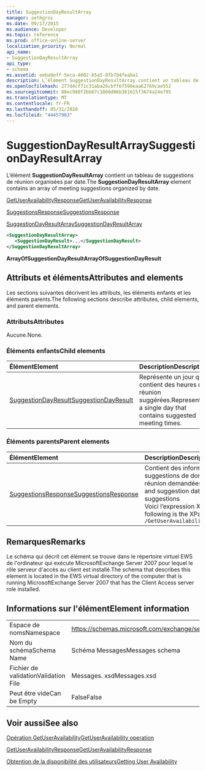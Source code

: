 ```yaml
---
title: SuggestionDayResultArray
manager: sethgros
ms.date: 09/17/2015
ms.audience: Developer
ms.topic: reference
ms.prod: office-online-server
localization_priority: Normal
api_name:
- SuggestionDayResultArray
api_type:
- schema
ms.assetid: eeba9eff-5eca-4002-b5a5-8fb794feaba1
description: L’élément SuggestionDayResultArray contient un tableau de suggestions de réunion organisées par date.
ms.openlocfilehash: 277d4cf71c31aba26cbff6f598eaa62769cae552
ms.sourcegitcommit: 88ec988f2bb67c1866d06b361615f3674a24e795
ms.translationtype: MT
ms.contentlocale: fr-FR
ms.lasthandoff: 05/31/2020
ms.locfileid: "44457983"
---
```

# <a name="suggestiondayresultarray"></a><span data-ttu-id="6a16e-103">SuggestionDayResultArray</span><span class="sxs-lookup"><span data-stu-id="6a16e-103">SuggestionDayResultArray</span></span>

<span data-ttu-id="6a16e-104">L’élément **SuggestionDayResultArray** contient un tableau de suggestions de réunion organisées par date.</span><span class="sxs-lookup"><span data-stu-id="6a16e-104">The **SuggestionDayResultArray** element contains an array of meeting suggestions organized by date.</span></span> 
  
[<span data-ttu-id="6a16e-105">GetUserAvailabilityResponse</span><span class="sxs-lookup"><span data-stu-id="6a16e-105">GetUserAvailabilityResponse</span></span>](getuseravailabilityresponse.md)
  
[<span data-ttu-id="6a16e-106">SuggestionsResponse</span><span class="sxs-lookup"><span data-stu-id="6a16e-106">SuggestionsResponse</span></span>](suggestionsresponse.md)
  
[<span data-ttu-id="6a16e-107">SuggestionDayResultArray</span><span class="sxs-lookup"><span data-stu-id="6a16e-107">SuggestionDayResultArray</span></span>](suggestiondayresultarray.md)
  
```xml
<SuggestionDayResultArray>
   <SuggestionDayResult>...</SuggestionDayResult>
</SuggestionDayResultArray>
```

 <span data-ttu-id="6a16e-108">**ArrayOfSuggestionDayResult**</span><span class="sxs-lookup"><span data-stu-id="6a16e-108">**ArrayOfSuggestionDayResult**</span></span>
## <a name="attributes-and-elements"></a><span data-ttu-id="6a16e-109">Attributs et éléments</span><span class="sxs-lookup"><span data-stu-id="6a16e-109">Attributes and elements</span></span>

<span data-ttu-id="6a16e-110">Les sections suivantes décrivent les attributs, les éléments enfants et les éléments parents.</span><span class="sxs-lookup"><span data-stu-id="6a16e-110">The following sections describe attributes, child elements, and parent elements.</span></span>
  
### <a name="attributes"></a><span data-ttu-id="6a16e-111">Attributs</span><span class="sxs-lookup"><span data-stu-id="6a16e-111">Attributes</span></span>

<span data-ttu-id="6a16e-112">Aucune.</span><span class="sxs-lookup"><span data-stu-id="6a16e-112">None.</span></span>
  
### <a name="child-elements"></a><span data-ttu-id="6a16e-113">Éléments enfants</span><span class="sxs-lookup"><span data-stu-id="6a16e-113">Child elements</span></span>

|<span data-ttu-id="6a16e-114">**Élément**</span><span class="sxs-lookup"><span data-stu-id="6a16e-114">**Element**</span></span>|<span data-ttu-id="6a16e-115">**Description**</span><span class="sxs-lookup"><span data-stu-id="6a16e-115">**Description**</span></span>|
|:-----|:-----|
|[<span data-ttu-id="6a16e-116">SuggestionDayResult</span><span class="sxs-lookup"><span data-stu-id="6a16e-116">SuggestionDayResult</span></span>](suggestiondayresult.md) <br/> |<span data-ttu-id="6a16e-117">Représente un jour qui contient des heures de réunion suggérées.</span><span class="sxs-lookup"><span data-stu-id="6a16e-117">Represents a single day that contains suggested meeting times.</span></span>  <br/> |
   
### <a name="parent-elements"></a><span data-ttu-id="6a16e-118">Éléments parents</span><span class="sxs-lookup"><span data-stu-id="6a16e-118">Parent elements</span></span>

|<span data-ttu-id="6a16e-119">**Élément**</span><span class="sxs-lookup"><span data-stu-id="6a16e-119">**Element**</span></span>|<span data-ttu-id="6a16e-120">**Description**</span><span class="sxs-lookup"><span data-stu-id="6a16e-120">**Description**</span></span>|
|:-----|:-----|
|[<span data-ttu-id="6a16e-121">SuggestionsResponse</span><span class="sxs-lookup"><span data-stu-id="6a16e-121">SuggestionsResponse</span></span>](suggestionsresponse.md) <br/> |<span data-ttu-id="6a16e-122">Contient des informations de réponse et des suggestions de données pour les suggestions de réunion demandées</span><span class="sxs-lookup"><span data-stu-id="6a16e-122">Contains response information and suggestion data for requested meeting suggestions</span></span>  <br/> <span data-ttu-id="6a16e-123">Voici l’expression XPath de cet élément :</span><span class="sxs-lookup"><span data-stu-id="6a16e-123">The following is the XPath expression to this element:</span></span>  <br/>  `/GetUserAvailabilityResponse/SuggestionsResponse` <br/> |
   
## <a name="remarks"></a><span data-ttu-id="6a16e-124">Remarques</span><span class="sxs-lookup"><span data-stu-id="6a16e-124">Remarks</span></span>

<span data-ttu-id="6a16e-125">Le schéma qui décrit cet élément se trouve dans le répertoire virtuel EWS de l'ordinateur qui exécute MicrosoftExchange Server 2007 pour lequel le rôle serveur d'accès au client est installé.</span><span class="sxs-lookup"><span data-stu-id="6a16e-125">The schema that describes this element is located in the EWS virtual directory of the computer that is running MicrosoftExchange Server 2007 that has the Client Access server role installed.</span></span>
  
## <a name="element-information"></a><span data-ttu-id="6a16e-126">Informations sur l'élément</span><span class="sxs-lookup"><span data-stu-id="6a16e-126">Element information</span></span>

|||
|:-----|:-----|
|<span data-ttu-id="6a16e-127">Espace de noms</span><span class="sxs-lookup"><span data-stu-id="6a16e-127">Namespace</span></span>  <br/> |https://schemas.microsoft.com/exchange/services/2006/messages  <br/> |
|<span data-ttu-id="6a16e-128">Nom du schéma</span><span class="sxs-lookup"><span data-stu-id="6a16e-128">Schema Name</span></span>  <br/> |<span data-ttu-id="6a16e-129">Schéma Messages</span><span class="sxs-lookup"><span data-stu-id="6a16e-129">Messages schema</span></span>  <br/> |
|<span data-ttu-id="6a16e-130">Fichier de validation</span><span class="sxs-lookup"><span data-stu-id="6a16e-130">Validation File</span></span>  <br/> |<span data-ttu-id="6a16e-131">Messages. xsd</span><span class="sxs-lookup"><span data-stu-id="6a16e-131">Messages.xsd</span></span>  <br/> |
|<span data-ttu-id="6a16e-132">Peut être vide</span><span class="sxs-lookup"><span data-stu-id="6a16e-132">Can be Empty</span></span>  <br/> |<span data-ttu-id="6a16e-133">False</span><span class="sxs-lookup"><span data-stu-id="6a16e-133">False</span></span>  <br/> |
   
## <a name="see-also"></a><span data-ttu-id="6a16e-134">Voir aussi</span><span class="sxs-lookup"><span data-stu-id="6a16e-134">See also</span></span>



[<span data-ttu-id="6a16e-135">Opération GetUserAvailability</span><span class="sxs-lookup"><span data-stu-id="6a16e-135">GetUserAvailability operation</span></span>](getuseravailability-operation.md)
  
[<span data-ttu-id="6a16e-136">GetUserAvailabilityResponse</span><span class="sxs-lookup"><span data-stu-id="6a16e-136">GetUserAvailabilityResponse</span></span>](getuseravailabilityresponse.md)


[<span data-ttu-id="6a16e-137">Obtention de la disponibilité des utilisateurs</span><span class="sxs-lookup"><span data-stu-id="6a16e-137">Getting User Availability</span></span>](https://msdn.microsoft.com/library/d4133fcb-9b0f-4e6b-aadf-a389da83516a%28Office.15%29.aspx)

